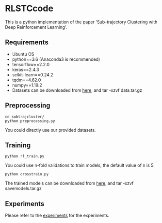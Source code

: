 # RLSTCcode
This is a python implementation of the paper 'Sub-trajectory Clustering with Deep Reinforcement Learning'.

## Requirements
- Ubuntu OS
- python==3.6 (Anaconda3 is recommended)
- tensorflow==2.2.0
- keras==2.4.3
- scikit-learn==0.24.2
- tqdm==4.62.0
- numpy==1.19.2
- Datasets can be downloaded from [here](https://drive.google.com/file/d/1LNIPnAAfyZNBaUvRoV6ghITCcgaMJ-sw/view?usp=drive_link), and tar -xzvf data.tar.gz

## Preprocessing
```
cd subtrajcluster/
python preprocessing.py
```

You could directly use our provided datasets.

## Training
```
python rl_train.py
```

You could use n-fold validations to train models, the default value of n is 5. 
```
python crosstrain.py
```

The trained models can be downloaded from [here](https://drive.google.com/file/d/19l8UqEIT2Z5ndTKLq3_Z4xClKbHtAZMq/view?usp=drive_link), and tar -xzvf savemodels.tar.gz

## Experiments
Please refer to the [experiments](./experiments/readme.md) for the experiments.

